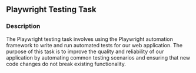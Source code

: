 ## Playwright Testing Task

### Description

The Playwright testing task involves using the Playwright automation framework to write and run automated tests for our web application. The purpose of this task is to improve the quality and reliability of our application by automating common testing scenarios and ensuring that new code changes do not break existing functionality.
